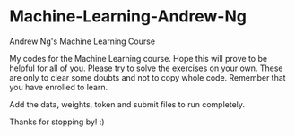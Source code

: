 # Machine-Learning-Andrew-Ng
Andrew Ng's Machine Learning Course

My codes for the Machine Learning course. Hope this will prove to be helpful for all of you. Please try to solve the exercises on your own. These are only to clear some doubts and not to copy whole code. Remember that you have enrolled to learn.

Add the data, weights, token and submit files to run completely.

Thanks for stopping by! :)
